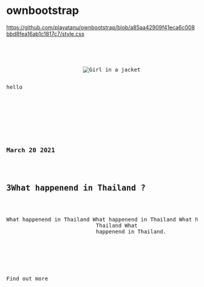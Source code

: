 # ownbootstrap
https://github.com/playatanu/ownbootstrap/blob/a85aa42909f41eca6c008bbd8fea16ab1c1817c7/style.css

<pre> <div class="card">
                    <div class="card-image-text">
                        <img class="card-image"
                            src="..."
                            alt="Girl in a jacket">
                        <p class="card-catagory">hello</p>
                    </div>

                    <div class="card-info">
                        <h3 class="card-date">March 20 2021</h3>
                        <h2 class="card-title">3What happenend in Thailand ? </h2>
                        <p class="card-dec">What happenend in Thailand What happenend in Thailand What happenend in
                            Thailand What
                            happenend in Thailand. </p>
                        <div class="card-button">
                            <i class="fa fa-chevron-circle-right" aria-hidden="true"></i>
                            <p>Find out more</p>
                        </div>
                    </div>
                </div> <pre>
